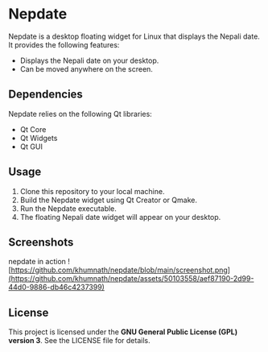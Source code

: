 # Nepdate

Nepdate is a desktop floating widget for Linux that displays the Nepali date. It provides the following features:

- Displays the Nepali date on your desktop.
- Can be moved anywhere on the screen.

## Dependencies

Nepdate relies on the following Qt libraries:

- Qt Core
- Qt Widgets
- Qt GUI

## Usage

1. Clone this repository to your local machine.
2. Build the Nepdate widget using Qt Creator or Qmake.
3. Run the Nepdate executable.
4. The floating Nepali date widget will appear on your desktop.

## Screenshots
nepdate in action ![https://github.com/khumnath/nepdate/blob/main/screenshot.png](https://github.com/khumnath/nepdate/assets/50103558/aef87190-2d99-44d0-9886-db46c4237399)


## License

This project is licensed under the **GNU General Public License (GPL) version 3**. See the LICENSE file for details.
